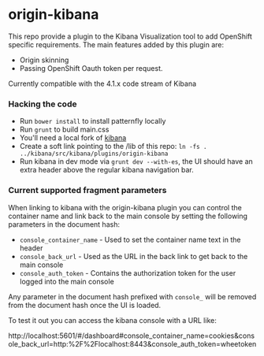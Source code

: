 # origin-kibana
This repo provide a plugin to the Kibana Visualization tool to 
add OpenShift specific requirements.  The main features added
by this plugin are:

* Origin skinning
* Passing OpenShift Oauth token per request.

Currently compatible with the 4.1.x code stream of Kibana

### Hacking the code
* Run `bower install` to install patternfly locally
* Run `grunt` to build main.css
* You'll need a local fork of [kibana](https://github.com/elastic/kibana)
* Create a soft link pointing to the <root>/lib of this repo: `ln -fs . ../kibana/src/kibana/plugins/origin-kibana`
* Run kibana in dev mode via `grunt dev --with-es`, the UI should have an extra header above the regular kibana navigation bar.

### Current supported fragment parameters
When linking to kibana with the origin-kibana plugin you can control the container name and link back to the main console by setting the following parameters in the document hash:

* `console_container_name` - Used to set the container name text in the header
* `console_back_url` - Used as the URL in the back link to get back to the main console
* `console_auth_token` - Contains the authorization token for the user logged into the main console

Any parameter in the document hash prefixed with `console_` will be removed from the document hash once the UI is loaded.

To test it out you can access the kibana console with a URL like:

http://localhost:5601/#/dashboard#console_container_name=cookies&console_back_url=http:%2F%2Flocalhost:8443&console_auth_token=wheetoken
